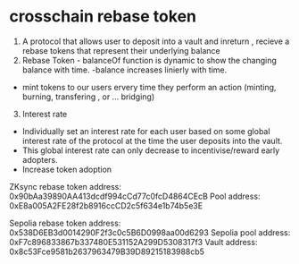 # crosschain rebase token
1. A protocol that allows user to deposit into a vault and inreturn , recieve a rebase tokens that represent their underlying balance
2. Rebase Token - balanceOf function is dynamic to show the changing balance with time.
-balance increases linierly with time.
- mint tokens to our users ervery time they perform an action (minting, burning, transfering , or ... bridging)
3. Interest rate 
 - Individually set an interest rate for each user based on some global interest rate of the protocol at the time the user deposits into the vault.
 - This global interest rate can only decrease to incentivise/reward early adopters.
 - Increase token adoption

 ZKsync rebase token address: 0x90bAa39890AA413dcdf994cCd77c0fcD4864CEcB
 Pool address: 0xE8a005A2FE28f2b8916ccCD2c5f634e1b74b5e3E

 Sepolia rebase token address: 0x538D6EB3d0014290F2f3c0c5B6D0998aa00d6293
Sepolia pool address: 0xF7c896833867b337480E531152A299D5308317f3
Vault address: 0x8c53Fce9581b2637963479B39D89215183988cb5